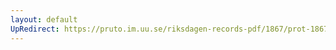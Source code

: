 ```yaml
---
layout: default
UpRedirect: https://pruto.im.uu.se/riksdagen-records-pdf/1867/prot-1867--fk--429/prot-1867--fk--429_005.pdf
---
```

